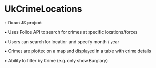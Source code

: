 # UkCrimeLocations

• React JS project

• Uses Police API to search for crimes at specific locations/forces

• Users can search for location and specify month / year

• Crimes are plotted on a map and displayed in a table with crime details

• Ability to filter by Crime (e.g. only show Burglary)
